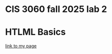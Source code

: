 # CIS 3060 fall 2025 lab 2 
# HTLML Basics 

[link to my page](https://github.com/pgregor-lab3/fall-2025-Lab-2/blob/main/lab2.html)  
